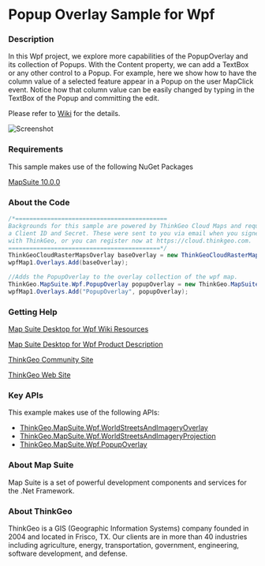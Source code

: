 # Popup Overlay Sample for Wpf

### Description

In this Wpf project, we explore more capabilities of the PopupOverlay and its collection of Popups. With the Content property, we can add a TextBox or any other control to a Popup. For example, here we show how to have the column value of a selected feature appear in a Popup on the user MapClick event. Notice how that column value can be easily changed by typing in the TextBox of the Popup and committing the edit.
              
Please refer to [Wiki](http://wiki.thinkgeo.com/wiki/map_suite_desktop_for_wpf) for the details.

![Screenshot](https://gitlab.com/thinkgeo/public/thinkgeo-desktop-maps/-/raw/support/v10/samples/wpf/PopUpOverlaySample/ScreenShot.png)

### Requirements

This sample makes use of the following NuGet Packages

[MapSuite 10.0.0](https://www.nuget.org/packages?q=ThinkGeo)

### About the Code
```csharp
/*===========================================
Backgrounds for this sample are powered by ThinkGeo Cloud Maps and require
a Client ID and Secret. These were sent to you via email when you signed up
with ThinkGeo, or you can register now at https://cloud.thinkgeo.com.
===========================================*/
ThinkGeoCloudRasterMapsOverlay baseOverlay = new ThinkGeoCloudRasterMapsOverlay() { MapType = ThinkGeoCloudRasterMapsMapType.Hybrid };
wpfMap1.Overlays.Add(baseOverlay);

//Adds the PopupOverlay to the overlay collection of the wpf map.
ThinkGeo.MapSuite.Wpf.PopupOverlay popupOverlay = new ThinkGeo.MapSuite.Wpf.PopupOverlay();
wpfMap1.Overlays.Add("PopupOverlay", popupOverlay);
```
### Getting Help

[Map Suite Desktop for Wpf Wiki Resources](http://wiki.thinkgeo.com/wiki/map_suite_desktop_for_wpf)

[Map Suite Desktop for Wpf Product Description](https://thinkgeo.com/ui-controls#desktop-platforms)

[ThinkGeo Community Site](http://community.thinkgeo.com/)

[ThinkGeo Web Site](http://www.thinkgeo.com)

### Key APIs
This example makes use of the following APIs:

- [ThinkGeo.MapSuite.Wpf.WorldStreetsAndImageryOverlay](http://wiki.thinkgeo.com/wiki/api/thinkgeo.mapsuite.wpf.worldstreetsandimageryoverlay)
- [ThinkGeo.MapSuite.Wpf.WorldStreetsAndImageryProjection](http://wiki.thinkgeo.com/wiki/api/thinkgeo.mapsuite.wpf.worldstreetsandimageryprojection)
- [ThinkGeo.MapSuite.Wpf.PopupOverlay](http://wiki.thinkgeo.com/wiki/api/thinkgeo.mapsuite.wpf.popupoverlay)

### About Map Suite
Map Suite is a set of powerful development components and services for the .Net Framework.

### About ThinkGeo
ThinkGeo is a GIS (Geographic Information Systems) company founded in 2004 and located in Frisco, TX. Our clients are in more than 40 industries including agriculture, energy, transportation, government, engineering, software development, and defense.
